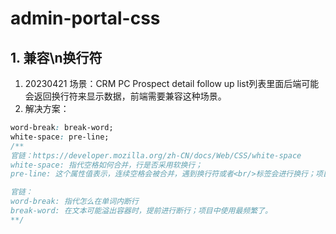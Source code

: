 # admin-portal-css

## 1. 兼容\n换行符
1. 20230421 场景：CRM PC Prospect detail follow up list列表里面后端可能会返回换行符来显示数据，前端需要兼容这种场景。
2. 解决方案：

```css
word-break: break-word;
white-space: pre-line;
/**
官链：https://developer.mozilla.org/zh-CN/docs/Web/CSS/white-space
white-space: 指代空格如何合并，行是否采用软换行；
pre-line: 这个属性值表示，连续空格会被合并，遇到换行符或者<br/>标签会进行换行；项目中使用最频繁了。

官链：
word-break: 指代怎么在单词内断行
break-word: 在文本可能溢出容器时，提前进行断行；项目中使用最频繁了。
**/
```
